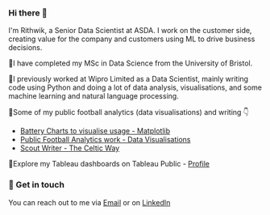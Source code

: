 ### Hi there 👋

I'm Rithwik, a Senior Data Scientist at ASDA. I work on the customer side, creating value for the company and customers using ML to drive business decisions.

🔸I have completed my MSc in Data Science from the University of Bristol.

🔸I previously worked at Wipro Limited as a Data Scientist, mainly writing code using Python and doing a lot of data analysis, visualisations, and some machine learning and natural language processing.

🔸Some of my public football analytics (data visualisations) and writing 👇

   - [Battery Charts to visualise usage - Matplotlib](https://matplotlib.org/matplotblog/posts/visualising-usage-using-batteries/)
   - [Public Football Analytics work - Data Visualisations](https://twitter.com/i/events/1438470740441976843?s=20)
   - [Scout Writer - The Celtic Way](https://www.celticway.co.uk/author/profile/297344.Rithwik_Rajendran/)
   
🔸Explore my Tableau dashboards on Tableau Public - [Profile](https://public.tableau.com/app/profile/rithwik.rajendran)

### 📮 Get in touch

You can reach out to me via [Email](mailto:rithwikrajendran@gmail.com) or on [LinkedIn](https://www.linkedin.com/in/rithwikrajendran/)

<!--
**rithwikrajendran/rithwikrajendran** is a ✨ _special_ ✨ repository because its `README.md` (this file) appears on your GitHub profile.

Here are some ideas to get you started:

- 🔭 I’m currently working on ...
- 🌱 I’m currently learning ...
- 👯 I’m looking to collaborate on ...
- 🤔 I’m looking for help with ...
- 💬 Ask me about ...
- 📫 How to reach me: ...
- 😄 Pronouns: ...
- ⚡ Fun fact: ...
-->
